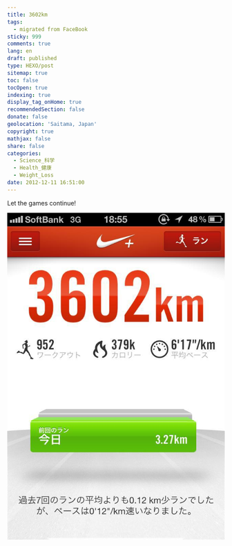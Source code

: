```yaml
---
title: 3602km
tags:
  - migrated from FaceBook
sticky: 999
comments: true
lang: en
draft: published
type: HEXO/post
sitemap: true
toc: false
tocOpen: true
indexing: true
display_tag_onHome: true
recommendedSection: false
donate: false
geolocation: 'Saitama, Japan'
copyright: true
mathjax: false
share: false
categories:
  - Science_科学
  - Health_健康
  - Weight_Loss
date: 2012-12-11 16:51:00
---
```

 Let the games continue!

 ![3602 kilometers ran so far!](./3602km/392053_389189657833575_516431862_n_389189657833575.jpg)